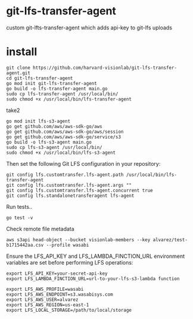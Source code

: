 # git-lfs-transfer-agent
custom git-lfts-transfer-agent which adds api-key to git-lfs uploads

# install

```
git clone https://github.com/harvard-visionlab/git-lfs-transfer-agent.git
cd git-lfs-transfer-agent
go mod init git-lfs-transfer-agent
go build -o lfs-transfer-agent main.go
sudo cp lfs-transfer-agent /usr/local/bin/
sudo chmod +x /usr/local/bin/lfs-transfer-agent
```

take2
```
go mod init lfs-s3-agent
go get github.com/aws/aws-sdk-go/aws
go get github.com/aws/aws-sdk-go/aws/session
go get github.com/aws/aws-sdk-go/service/s3
go build -o lfs-s3-agent main.go
sudo cp lfs-s3-agent /usr/local/bin/
sudo chmod +x /usr/local/bin/lfs-s3-agent
```

Then set the following Git LFS configuration in your repository: 
```
git config lfs.customtransfer.lfs-agent.path /usr/local/bin/lfs-transfer-agent
git config lfs.customtransfer.lfs-agent.args ""
git config lfs.customtransfer.lfs-agent.concurrent true
git config lfs.standalonetransferagent lfs-agent
```

Run tests..
```
go test -v
```

Check remote file metadata
```
aws s3api head-object --bucket visionlab-members --key alvarez/test-b1715442aa.csv --profile wasabi
```

Ensure the LFS_API_KEY and LFS_LAMBDA_FINCTION_URL environment variables are set before performing LFS operations:
```
export LFS_API_KEY=your-secret-api-key
export LFS_LAMBDA_FINCTION_URL=url-to-your-lfs-s3-lambda function
```

```
export LFS_AWS_PROFILE=wasabi
export LFS_AWS_ENDPOINT=s3.wasabisys.com
export LFS_AWS_USER=alvarez
export LFS_AWS_REGION=us-east-1
export LFS_LOCAL_STORAGE=/path/to/local/storage
```